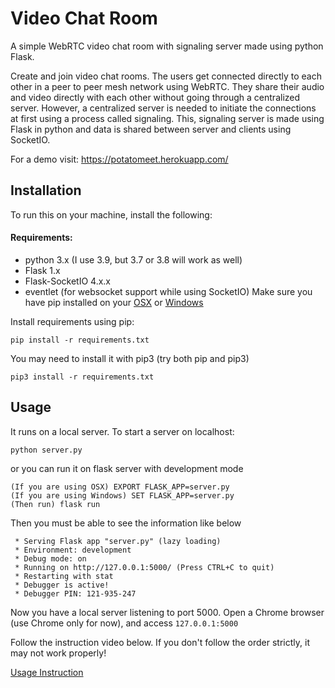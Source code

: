 Video Chat Room
================

A simple WebRTC video chat room with signaling server made using python Flask.

Create and join video chat rooms. The users get connected directly to each other in a peer to peer mesh network using WebRTC. They share their audio and video directly with each other without going through a centralized server. However, a centralized server is needed to initiate the connections at first using a process called signaling. This, signaling server is made using Flask in python and data is shared between server and clients using SocketIO.

For a demo visit: https://potatomeet.herokuapp.com/

Installation
-------------
To run this on your machine, install the following:
#### Requirements:
* python 3.x (I use 3.9, but 3.7 or 3.8 will work as well)
* Flask 1.x
* Flask-SocketIO 4.x.x
* eventlet (for websocket support while using SocketIO)
Make sure you have pip installed on your [OSX](https://www.geeksforgeeks.org/how-to-install-pip-in-macos/#:~:text=pip%20can%20be%20downloaded%20and,directory%20as%20python%20is%20installed.&text=and%20wait%20through%20the%20installation,now%20installed%20on%20your%20system) or [Windows](https://phoenixnap.com/kb/install-pip-windows)

Install requirements using pip:
```
pip install -r requirements.txt
```

You may need to install it with pip3 (try both pip and pip3)
```
pip3 install -r requirements.txt
```

Usage
-------------
It runs on a local server. To start a server on localhost:
```
python server.py
```
or you can run it on flask server with development mode
```
(If you are using OSX) EXPORT FLASK_APP=server.py
(If you are using Windows) SET FLASK_APP=server.py
(Then run) flask run
```
Then you must be able to see the information like below
```
 * Serving Flask app "server.py" (lazy loading)
 * Environment: development
 * Debug mode: on
 * Running on http://127.0.0.1:5000/ (Press CTRL+C to quit)
 * Restarting with stat
 * Debugger is active!
 * Debugger PIN: 121-935-247
```
Now you have a local server listening to port 5000. Open a Chrome browser (use Chrome only for now), and access `127.0.0.1:5000`

Follow the instruction video below. If you don't follow the order strictly, it may not work properly!  

[Usage Instruction](https://youtu.be/rUvXf7N8R2Y)


